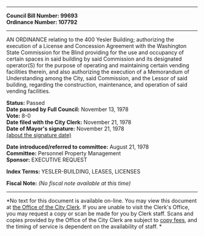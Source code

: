 * * * * *  
  
**Council Bill Number: [](#h0)[](#h2)99693**   
**Ordinance Number: 107792**  
  
* * * * *  
  
AN ORDINANCE relating to the 400 Yesler Building; authorizing the execution of a License and Concession Agreement with the Washington State Commission for the Blind providing for the use and occupancy of certain spaces in said building by said Commission and its designated operator(S) for the purpose of operating and maintaining certain vending facilities therein, and also authorizing the execution of a Memorandum of Understanding among the City, said Commission, and the Lessor of said building, regarding the construction, maintenance, and operation of said vending facilities.  
  
**Status:** Passed   
**Date passed by Full Council:** November 13, 1978   
**Vote:** 8-0   
**Date filed with the City Clerk:** November 21, 1978   
**Date of Mayor's signature:** November 21, 1978   
[(about the signature date)](/~public/approvaldate.htm)   
  
  
**Date introduced/referred to committee:** August 21, 1978   
**Committee:** Personnel Property Management   
**Sponsor:** EXECUTIVE REQUEST   
  
**Index Terms:** YESLER-BUILDING, LEASES, LICENSES  
  
**Fiscal Note:** *(No fiscal note available at this time)*  
  
* * * * *  
  
*No text for this document is available on-line. You may view this document at [the Office of the City Clerk](http://www.seattle.gov/leg/clerk/contactUs.htm). If you are unable to visit the Clerk's Office, you may request a copy or scan be made for you by Clerk staff. Scans and copies provided by the Office of the City Clerk are subject to [copy fees](http://clerk.seattle.gov/~public/clerkfees.htm), and the timing of service is dependent on the availability of staff. *  
  
  
